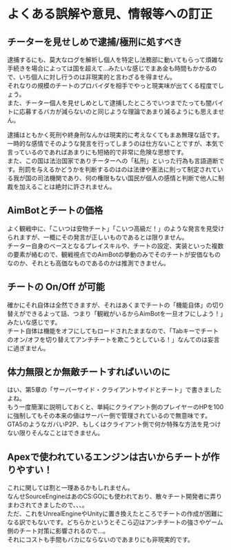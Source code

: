 # よくある誤解や意見、情報等への訂正

## チーターを見せしめで逮捕/極刑に処すべき
逮捕するにも、莫大なログを解析し個人を特定し法務部に動いてもらって煩雑な手続きを場合によっては国を超えて…みたいな感じでまあ金も時間もかかるので、いち個人に対し行うのは非現実的と言わざるを得ません。  
それなりの規模のチートのプロバイダを相手でやっと現実味が出てくる程度でしょう。  
また、チーター個人を見せしめとして逮捕したところでいつまでたっても闇バイトに応募するバカが減らないのと同じような理論であまり減るようにも思えません。

逮捕はともかく死刑や終身刑なんかは現実的に考えなくてもまあ無理な話です。  
一時的な感情でそのような発言を行ってしまうのは仕方ないことですが、本気で言っているのであればあまりにも短絡的で非常に危険な思想です。  
また、この国は法治国家でありチーターへの「私刑」といった行為も言語道断です。刑罰を与えるかどうかを判断するのはのは法律や憲法に則って制定されている我が国の司法機関であり、何の権限もない国民が個人の感情と判断で他人に制裁を加えることは絶対に許されません。  

## AimBotとチートの価格
よく観戦中に、「こいつは安物チート」「こいつ高級だ！」のような発言を見受けられますが、一概にその発言が正しいものであるとは限りません。  
チーター自身のベースとなるプレイスキルや、チートの設定、実装といった複数の要素が絡むので、観戦視点でのAimBotの挙動のみでそのチートが安価なものなのか、それとも高価なものであるのかは推測できません。  

## チートの On/Off が可能
確かにそれ自体は全然できますが、それはあくまでチートの「機能自体」の切り替えができるよって話、つまり「観戦がいるからAimBotを一旦オフにしよう！」みたいな感じです。  
チート自体は機能をオフにしてもロードされたままなので、「Tabキーでチートのオン/オフを切り替えてアンチチートを欺こうとしている！」なんてのは妄言に過ぎません。

## 体力無限とか無敵チートすればいいのに
はい、第5章の「サーバーサイド・クライアントサイドとチート」で書きましたよね。  
もう一度簡潔に説明しておくと、単純にクライアント側のプレイヤーのHPを100に強制してもその本来の値はサーバー側で管理されているので無意味です。  
GTA5のようなガバいP2P、もしくはクライアント側で何か特殊な方法を見つけない限りそんなことはできません。

## Apexで使われているエンジンは古いからチートが作りやすい！
これに関しては割と一理あるかもしれません。  
なんせSourceEngineはあのCS:GOにも使われており、散々チート開発者に弄りまわされてきましたので、、、。  
ただ、これをUnrealEngineやUnityに置き換えたところでチートの作成が困難になる訳でもないです。どちらかというとそこら辺はアンチチートの強さやゲーム側のチート対策に影響されるので…。  
それにコストも手間もバカにならないのであまりにも非現実的です。